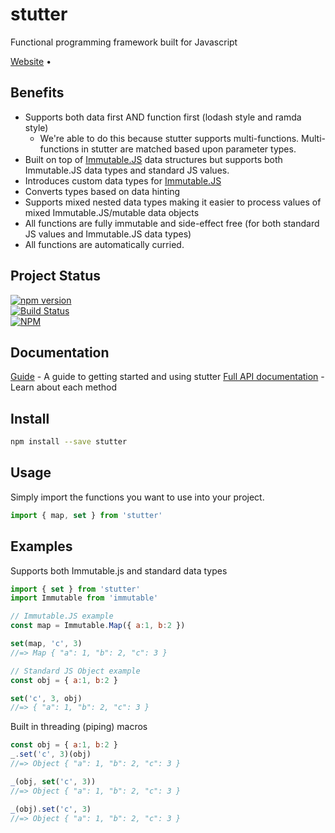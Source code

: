 # stutter

Functional programming framework built for Javascript

[Website](https://stutter.io) •


## Benefits

- Supports both data first AND function first (lodash style and ramda style)
  - We're able to do this because stutter supports multi-functions.
    Multi-functions in stutter are matched based upon parameter types.
- Built on top of [Immutable.JS](https://facebook.github.io/immutable-js/) data
  structures but supports both Immutable.JS data types and standard JS values.
- Introduces custom data types for [Immutable.JS](https://facebook.github.io/immutable-js/)
- Converts types based on data hinting
- Supports mixed nested data types making it easier to process values of mixed Immutable.JS/mutable data objects
- All functions are fully immutable and side-effect free (for both standard JS values and Immutable.JS data types)
- All functions are automatically curried.


## Project Status

[![npm version](https://badge.fury.io/js/stutter.svg)](https://badge.fury.io/js/stutter)<br />
[![Build Status](https://travis-ci.org/brianneisler/stutter.svg)](https://travis-ci.org/brianneisler/stutter)<br />
[![NPM](https://nodei.co/npm/stutter.png?downloads=true&downloadRank=true&stars=true)](https://nodei.co/npm/stutter/)


## Documentation

[Guide](docs/GUIDE.md) - A guide to getting started and using stutter
[Full API documentation](docs/API.md) - Learn about each method


## Install

```sh
npm install --save stutter
```


## Usage

Simply import the functions you want to use into your project.
```js
import { map, set } from 'stutter'
```

## Examples

Supports both Immutable.js and standard data types
```js
import { set } from 'stutter'
import Immutable from 'immutable'

// Immutable.JS example
const map = Immutable.Map({ a:1, b:2 })

set(map, 'c', 3)    
//=> Map { "a": 1, "b": 2, "c": 3 }

// Standard JS Object example
const obj = { a:1, b:2 }

set('c', 3, obj)    
//=> { "a": 1, "b": 2, "c": 3 }
```


Built in threading (piping) macros
```js
const obj = { a:1, b:2 }
_.set('c', 3)(obj)  
//=> Object { "a": 1, "b": 2, "c": 3 }

_(obj, set('c', 3)) 
//=> Object { "a": 1, "b": 2, "c": 3 }

_(obj).set('c', 3)  
//=> Object { "a": 1, "b": 2, "c": 3 }
```
